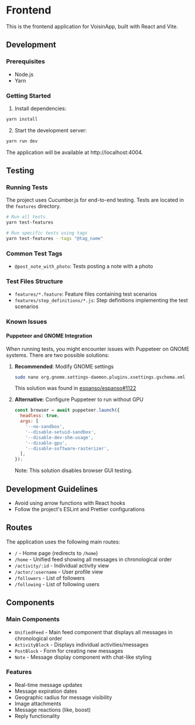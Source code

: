 # Frontend

This is the frontend application for VoisinApp, built with React and Vite.

## Development

### Prerequisites
- Node.js
- Yarn

### Getting Started

1. Install dependencies:
```bash
yarn install
```

2. Start the development server:
```bash
yarn run dev
```

The application will be available at http://localhost:4004.

## Testing

### Running Tests

The project uses Cucumber.js for end-to-end testing. Tests are located in the `features` directory.

```bash
# Run all tests
yarn test-features

# Run specific tests using tags
yarn test-features --tags "@tag_name"
```

### Common Test Tags
- `@post_note_with_photo`: Tests posting a note with a photo

### Test Files Structure
- `features/*.feature`: Feature files containing test scenarios
- `features/step_definitions/*.js`: Step definitions implementing the test scenarios

### Known Issues

#### Puppeteer and GNOME Integration

When running tests, you might encounter issues with Puppeteer on GNOME systems. There are two possible solutions:

1. **Recommended**: Modify GNOME settings
   ```bash
   sudo nano org.gnome.settings-daemon.plugins.xsettings.gschema.xml
   ```
   This solution was found in [espanso/espanso#1122](https://github.com/espanso/espanso/issues/1122)

2. **Alternative**: Configure Puppeteer to run without GPU
   ```javascript
   const browser = await puppeteer.launch({
     headless: true,
     args: [
       '--no-sandbox',
       '--disable-setuid-sandbox',
       '--disable-dev-shm-usage',
       '--disable-gpu',
       '--disable-software-rasterizer',
     ],
   });
   ```
   Note: This solution disables browser GUI testing.

## Development Guidelines

- Avoid using arrow functions with React hooks
- Follow the project's ESLint and Prettier configurations

## Routes

The application uses the following main routes:

- `/` - Home page (redirects to `/home`)
- `/home` - Unified feed showing all messages in chronological order
- `/activity/:id` - Individual activity view
- `/actor/:username` - User profile view
- `/followers` - List of followers
- `/following` - List of following users

## Components

### Main Components

- `UnifiedFeed` - Main feed component that displays all messages in chronological order
- `ActivityBlock` - Displays individual activities/messages
- `PostBlock` - Form for creating new messages
- `Note` - Message display component with chat-like styling

### Features

- Real-time message updates
- Message expiration dates
- Geographic radius for message visibility
- Image attachments
- Message reactions (like, boost)
- Reply functionality